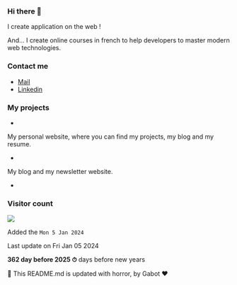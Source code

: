 ### Hi there 👋

I create application on the web !

And... I create online courses in french to help developers to master modern web technologies.

### Contact me

* [Mail](mailto:gibaus@gmail?com)
* [Linkedin](https://www.linkedin.com/in/)

### My projects

* 

My personal website, where you can find my projects, my blog and my resume.

* 

My blog and my newsletter website.

*

### Visitor count

<img src="https://profile-counter.glitch.me/Melvynx/count.svg" />

Added the `Mon 5 Jan 2024`

Last update on Fri Jan 05 2024

**362 day before 2025 ⏱** days before new years

🤖 This README.md is updated with horror, by Gabot ❤️

<!--
**gibaus/gibaus** is a ✨ _special_ ✨ repository because its `README.md` (this file) appears on your GitHub profile.

Here are some ideas to get you started:

- 🔭 I’m currently working on ...
- 🌱 I’m currently learning ...
- 👯 I’m looking to collaborate on ...
- 🤔 I’m looking for help with ...
- 💬 Ask me about ...
- 📫 How to reach me: ...
- 😄 Pronouns: ...
- ⚡ Fun fact: ...
-->
